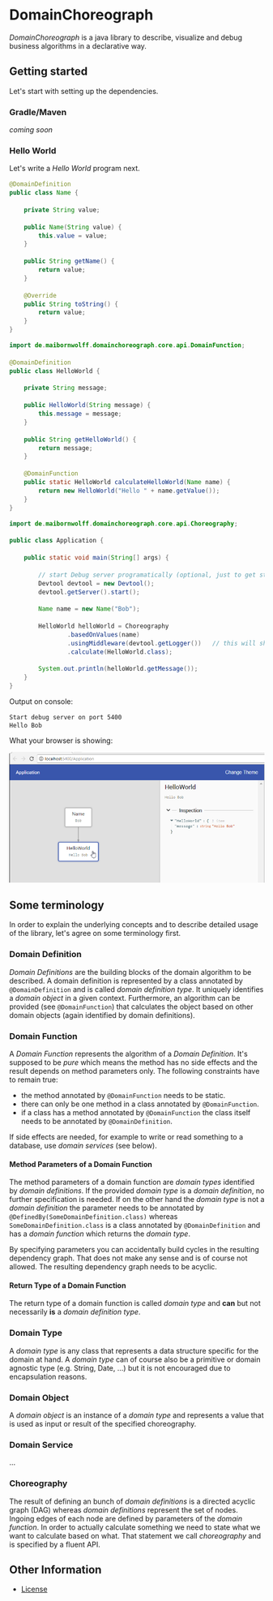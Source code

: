 # DomainChoreograph

*DomainChoreograph* is a java library to describe, visualize and debug business algorithms in a declarative way. 

## Getting started

Let's start with setting up the dependencies.

### Gradle/Maven

*coming soon*

### Hello World
Let's write a *Hello World* program next.

```java
@DomainDefinition
public class Name {

    private String value;

    public Name(String value) {
        this.value = value;
    }

    public String getName() {
        return value;
    }
    
    @Override
    public String toString() {
        return value;
    }
}
```

```java
import de.maibornwolff.domainchoreograph.core.api.DomainFunction;

@DomainDefinition
public class HelloWorld {

    private String message;

    public HelloWorld(String message) {
        this.message = message;
    }

    public String getHelloWorld() {
        return message;
    }
    
    @DomainFunction
    public static HelloWorld calculateHelloWorld(Name name) {
        return new HelloWorld("Hello " + name.getValue());
    }
}
```

```java
import de.maibornwolff.domainchoreograph.core.api.Choreography;

public class Application {

    public static void main(String[] args) {
        
        // start Debug server programatically (optional, just to get started)
        Devtool devtool = new Devtool();
        devtool.getServer().start();

        Name name = new Name("Bob");
        
        HelloWorld helloWorld = Choreography
                .basedOnValues(name)
                .usingMiddleware(devtool.getLogger())   // this will ship the result to the running debug server (optional)
                .calculate(HelloWorld.class);

        System.out.println(helloWorld.getMessage()); 
    }
}
```

Output on console:
```
Start debug server on port 5400
Hello Bob
```

What your browser is showing:

![Debug-View in Browser](media/hello-world-browseroutput-1.png)

## Some terminology

In order to explain the underlying concepts and to describe detailed usage of the library, let's agree on some terminology first.

### Domain Definition

*Domain Definitions* are the building blocks of the domain algorithm to be described. A domain definition is represented by a class annotated by `@DomainDefinition` and is called *domain definition type*.
It uniquely identifies a *domain object* in a given context. Furthermore, an algorithm can be provided (see `@DomainFunction`) that calculates the object based on other domain objects (again identified by domain definitions). 

### Domain Function

A *Domain Function* represents the algorithm of a *Domain Definition*. It's supposed to be *pure* which means the method has no side effects and the result depends on method parameters only. The following constraints have to remain true:
* the method annotated by `@DomainFunction` needs to be static.
* there can only be one method in a class annotated by `@DomainFunction`.
* if a class has a method annotated by `@DomainFunction` the class itself needs to be annotated by `@DomainDefinition`.

If side effects are needed, for example to write or read something to a database, use *domain services* (see below).

#### Method Parameters of a Domain Function
The method parameters of a domain function are *domain types* identified by *domain definitions*. If the provided *domain type* is a *domain definition*, no further specification is needed. If on the other hand the *domain type* is not a *domain definition* the parameter needs to be annotated by `@DefinedBy(SomeDomainDefinition.class)` whereas `SomeDomainDefinition.class` is a class annotated by `@DomainDefinition` and has a *domain function* which returns the *domain type*.

By specifying parameters you can accidentally build cycles in the resulting dependency graph. That does not make any sense and is of course not allowed. The resulting dependency graph needs to be acyclic. 

#### Return Type of a Domain Function
The return type of a domain function is called *domain type* and **can** but not necessarily **is** a *domain definition type*.

### Domain Type
A *domain type* is any class that represents a data structure specific for the domain at hand. A *domain type* can of course also be a primitive or domain agnostic type (e.g. String, Date, ...) but it is not encouraged due to encapsulation reasons.

### Domain Object
A *domain object* is an instance of a *domain type* and represents a value that is used as input or result of the specified choreography. 

### Domain Service
...

### Choreography

The result of defining an bunch of *domain definitions* is a directed acyclic graph (DAG) whereas *domain definitions* represent the set of nodes. Ingoing edges of each node are defined by parameters of the *domain function*. 
In order to actually calculate something we need to state what we want to calculate based on what. That statement we call *choreography* and is specified by a fluent API.
  
## Other Information
* [License](./LICENSE)
